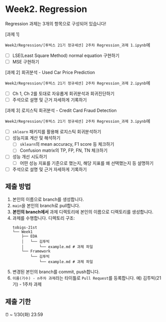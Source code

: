 # Week2. Regression
Regression 과제는 3개의 항목으로 구성되어 있습니다!

[과제 1]

`Week2/Regression/[투빅스 21기 정규세션] 2주차 Regression_과제 1.ipynb`에
- [ ] LSE(Least Square Method) normal equation 구현하기
- [ ] MSE 구현하기

[과제 2] 회귀분석 - Used Car Price Prediction

`Week2/Regression/[투빅스 21기 정규세션] 2주차 Regression_과제 2.ipynb`에
- [ ] Ch 1, Ch 2를 토대로 자유롭게 회귀분석과 회귀진단하기
- [ ] 주석으로 설명 및 근거 자세하게 기록하기

[과제 3] 로지스틱 회귀분석 - Credit Card Fraud Detection

`Week2/Regression/[투빅스 21기 정규세션] 2주차 Regression_과제 3.ipynb`에
- [ ] `sklearn` 패키지를 활용해 로지스틱 회귀분석하기
- [ ] 성능지표 계산 및 해석하기
  - [ ] `sklearn`의 mean accuracy, F1 score 등 체크하기
  - [ ] Confusion matrix의 TP, FP, FN, TN 체크하기
- [ ] 성능 개선 시도하기
  - [ ]  어떤 성능 지표를 기준으로 했는지, 해당 지표를 왜 선택했는지 등 설명하기
- [ ] 주석으로 설명 및 근거 자세하게 기록하기

## 제출 방법
1. 본인의 이름으로 branch를 생성합니다.
2. `main`을 본인의 branch로 pull합니다.
6. **본인의 branch에서** 과제 디렉토리에 본인의 이름으로 디렉토리를 생성합니다.
7. 과제를 수행합니다. 디렉토리 구조:
   ```
   tobigs-21st
   └── Week1
       ├── EDA
       │   └── 김투빅
       │       └── example.md # 과제 파일
       └── Framework
           └── 김투빅
               └── example.md # 과제 파일
   ```
8. 변경된 본인의 branch를 commit, push합니다.
9. `이름(기수) - n주차 과제`라는 타이틀로 `Pull Request`를 등록합니다. 예) 김투빅(21기) - 1주차 과제

## 제출 기한
⏰ ~ 1/30(화) 23:59
